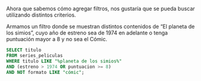 Ahora que sabemos cómo agregar filtros, nos gustaría que se pueda buscar utilizando distintos criterios. 

Armamos un filtro donde se muestran distintos contenidos de “El planeta de los simios”, cuyo año de estreno sea de 1974 en adelante o tenga puntuación mayor a 8 y no sea el Cómic. 

```sql
SELECT titulo
FROM series_peliculas
WHERE titulo LIKE "%planeta de los simios%"
AND (estreno > 1974 OR puntuacion >= 8) 
AND NOT formato LIKE "cómic";
```

<div
  class='mu-sql-table'
  data-name='series_peliculas'
  data-columns='["titulo", "formato", "creador", "estreno", "puntuacion"]'
  data-rows='[
    ["El planeta de los simios", "Novela", "Pierre Boulle", 1963, 9.8], 
    ["El planeta de los simios", "Película", "Franklin Schaffner", 1968, 7.9],
    ["Escape del plantea de los simios", "Película", "Arthur P. Jacobs", 1971, 6.5],
    ["Conquista del planeta de los simios", "Película", "Arthur P. Jacobs", 1972, 6.7], 
    ["La batalla por el planeta de los simios", "Película", "Arthur P. Jacobs", 1973, 8.6],
    ["El planeta de los simios", "Serie", "	Mort Abraham", 1974, 7],
    ["Regreso al planeta de los simios", "Serie", "DePatie-Freleng Enterprises", 1975, 7.4],
    ["El planeta de los simios", "Cómic", "El planeta de los simios franquicia", 1975, 8.2,],
    ["El planeta de los simios", "Película", "Tim Burton", 2001, 8],
    ["El planeta de los simios: evolución", "Película", "Rupert Wyatt", 2011, 7.8],
    ["El planeta de los simios: confrontación", "Película", "Matt Reeves", 2014, 9], 
    ["La guerra del planeta de los simios", "Película", "Matt Reeves", 2017, 9.5], 
  ]'>
</div>

